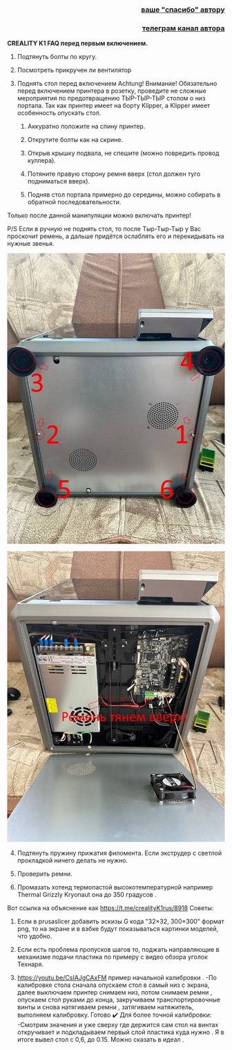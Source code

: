 <h3 align="right"><a href="https://www.tinkoff.ru/rm/yakovleva.irina203/51ZSr71845" target="_blank">ваше "спасибо" автору</a></h3>
<h3 align="right"><a href="https://t.me/tombraider2006" target="_blank">телеграм канал автора</a></h3>


**CREALITY K1 FAQ перед первым включением.**

1. Подтянуть болты по кругу.

2. Посмотреть прикручен ли вентилятор 

3. Поднять стол перед включением 
 Achtung! Внимание! 
Обязательно перед включением принтера в розетку, проведите не сложные мероприятия по предотвращению ТЫР-ТЫР-ТЫР столом о низ портала. Так как принтер имеет на борту Klipper, а Klipper имеет особенность опускать стол.

    1) Аккуратно положите на спину принтер.
   
    2) Открутите болты как на скрине.
    
    3) Открыв крышку подвала, не спешите (можно повредить провод куллера).
    
    4) Потяните правую сторону ремня вверх (стол должен туго подниматься вверх).
    
    5) Подняв стол портала примерно до середины, можно собирать в обратной последовательности.
    
Только после данной манипуляции можно включать принтер! 
 
P/S Если в ручную не поднять стол, то после Тыр-Тыр-Тыр у Вас проскочит ремень, а дальше придётся ослаблять его и перекидывать на нужные звенья.

![](bottom1.jpg)

![](bottom2.jpg)


4. Подтянуть пружину прижатия филомента. Если экструдер с светлой прокладкой ничего делать не нужно.

5. Проверить ремни.

6. Промазать хотенд термопастой высокотемпературной например Thermal Grizzly Kryonaut она до 350 градусов .

Вот ссылка на объяснение как 
https://t.me/crealityK1rus/8918
Советы: 

1. Если в prusaslicer добавить эскизы G кода
"32×32, 300×300" формат png, то на экране и в вэбке будут показываться картинки моделей, что удобно.
2. Если есть проблема пропусков шагов то, поджать направляющие в механизме подачи пластика по примеру с видео обзора уголок Технаря.

3. https://youtu.be/CsIAJgCAxFM пример начальной калибровки .
-По калибровке стола сначала опускаем стол в самый низ с экрана, далее выключаем принтер снимаем низ, потом снимаем ремни , опускаем стол руками до конца, закручиваем транспортировочные винты и снова натягиваем ремни , затягиваем натяжитель, выполняем калибровку. 
Готово ✔️ 
Для более точной калибровки:
-Смотрим значения и уже сверху где держится сам стол на винтах откручивает и подкладываем первый слой пластика куда нужно . Я в итоге вывел стол с 0,6, до 0.15. Можно сказать в идеал .


